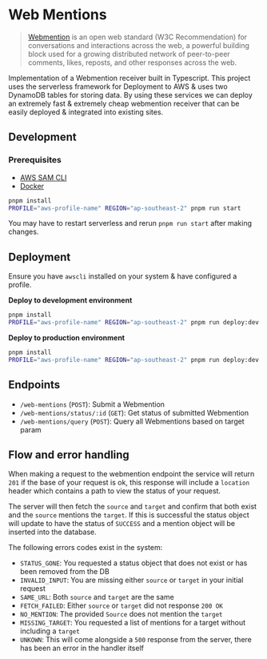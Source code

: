 # Web Mentions

> [Webmention](https://www.w3.org/TR/webmention/) is an open web standard (W3C Recommendation) for conversations and interactions across the web, a powerful building block used for a growing distributed network of peer-to-peer comments, likes, reposts, and other responses across the web.

Implementation of a Webmention receiver built in Typescript. This project uses the serverless framework for Deployment to AWS & uses two DynamoDB tables for storing data. By using these services we can deploy an extremely fast & extremely cheap webmention receiver that can be easily deployed & integrated into existing sites.


## Development

### Prerequisites

- [AWS SAM CLI](https://docs.aws.amazon.com/serverless-application-model/latest/developerguide/install-sam-cli.html)
- [Docker](https://docs.docker.com/desktop/) 

```sh
pnpm install
PROFILE="aws-profile-name" REGION="ap-southeast-2" pnpm run start
```

You may have to restart serverless and rerun `pnpm run start` after making changes.

## Deployment

Ensure you have `awscli` installed on your system & have configured a profile.

**Deploy to development environment**
```sh
pnpm install
PROFILE="aws-profile-name" REGION="ap-southeast-2" pnpm run deploy:dev
```

**Deploy to production environment**
```sh
pnpm install
PROFILE="aws-profile-name" REGION="ap-southeast-2" pnpm run deploy:dev
```

## Endpoints

- `/web-mentions` (`POST`): Submit a Webmention
- `/web-mentions/status/:id` (`GET`): Get status of submitted Webmention
- `/web-mentions/query` (`POST`): Query all Webmentions based on target param


## Flow and error handling 

When making a request to the webmention endpoint the service will return `201` if the base of your request is ok, this response will include a `location` header which contains a path to view the status of your request. 

The server will then fetch the `source` and `target` and confirm that both exist and the `source` mentions the `target`. If this is successful the status object will update to have the status of `SUCCESS` and a mention object will be inserted into the database.

The following errors codes exist in the system:

- `STATUS_GONE`: You requested a status object that does not exist or has been removed from the DB
- `INVALID_INPUT`: You are missing either `source` or `target` in your initial request
- `SAME_URL`: Both `source` and `target` are the same
- `FETCH_FAILED`: Either `source` or `target` did not response `200 OK`
- `NO_MENTION`: The provided `Source` does not mention the `target`
- `MISSING_TARGET`: You requested a list of mentions for a target without including a `target`
- `UNKOWN`: This will come alongside a `500` response from the server, there has been an error in the handler itself
